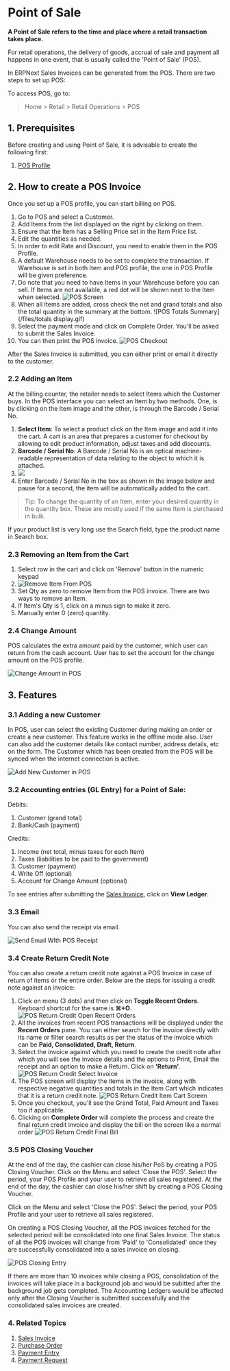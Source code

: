 
# Point of Sale


**A Point of Sale refers to the time and place where a retail transaction takes place.**


For retail operations, the delivery of goods, accrual of sale and payment all happens in one event, that is usually called the 'Point of Sale' (POS).


In ERPNext Sales Invoices can be generated from the POS. There are two steps to set up POS:


To access POS, go to:



> 
> Home > Retail > Retail Operations > POS
> 
> 
> 


## 1. Prerequisites


Before creating and using Point of Sale, it is advisable to create the following first:


1. [POS Profile](/docs/v13/user/manual/en/accounts/pos-profile)


## 2. How to create a POS Invoice


Once you set up a POS profile, you can start billing on POS.


1. Go to POS and select a Customer.
2. Add Items from the list displayed on the right by clicking on them.
3. Ensure that the Item has a Selling Price set in the Item Price list.
4. Edit the quantities as needed.
5. In order to edit Rate and Discount, you need to enable them in the POS Profile.
6. A default Warehouse needs to be set to complete the transaction. If Warehouse is set in both Item and POS profile, the one in POS Profile will be given preference.
7. Do note that you need to have Items in your Warehouse before you can sell. If Items are not available, a red dot will be shown next to the Item when selected. ![POS Screen](/files/pos-screen.png)
8. When all Items are added, cross check the net and grand totals and also the total quantity in the summary at the bottom. ![POS Totals Summary](/files/totals display.gif)
9. Select the payment mode and click on Complete Order. You'll be asked to submit the Sales Invoice.
10. You can then print the POS invoice. ![POS Checkout](/files/pos-checkout.gif)


After the Sales Invoice is submitted, you can either print or email it directly to the customer.


### 2.2 Adding an Item


At the billing counter, the retailer needs to select Items which the Customer buys. In the POS interface you can select an Item by two methods. One, is by clicking on the Item image and the other, is through the Barcode / Serial No.


1. **Select Item**: To select a product click on the Item image and add it into the cart. A cart is an area that prepares a customer for checkout by allowing to edit product information, adjust taxes and add discounts.
2. **Barcode / Serial No**: A Barcode / Serial No is an optical machine-readable representation of data relating to the object to which it is attached.
3. ![](/files/BczEpbC.png)
4. Enter Barcode / Serial No in the box as shown in the image below and pause for a second, the item will be automatically added to the cart.



> 
> Tip: To change the quantity of an Item, enter your desired quantity in the quantity box. These are mostly used if the same Item is purchased in bulk.
> 
> 
> 


If your product list is very long use the Search field, type the product name in Search box.


### 2.3 Removing an Item from the Cart


1. Select row in the cart and click on 'Remove' button in the numeric keypad
2. ![Remove Item From POS](/files/remove-item-from-pos.png)
3. Set Qty as zero to remove Item from the POS invoice. There are two ways to remove an Item.
4. If Item's Qty is 1, click on a minus sign to make it zero.
5. Manually enter 0 (zero) quantity.


### 2.4 Change Amount


POS calculates the extra amount paid by the customer, which user can return from the cash account. User has to set the account for the change amount on the POS profile.


![Change Amount in POS](/files/change-amount-in-pos.png)


## 3. Features


### 3.1 Adding a new Customer


In POS, user can select the existing Customer during making an order or create a new customer. This feature works in the offline mode also. User can also add the customer details like contact number, address details, etc on the form. The Customer which has been created from the POS will be synced when the internet connection is active.


![Add New Customer in POS](/files/pos-add-new-customer.gif)


### 3.2 Accounting entries (GL Entry) for a Point of Sale:


Debits:


1. Customer (grand total)
2. Bank/Cash (payment)


Credits:


1. Income (net total, minus taxes for each Item)
2. Taxes (liabilities to be paid to the government)
3. Customer (payment)
4. Write Off (optional)
5. Account for Change Amount (optional)


To see entries after submitting the [Sales Invoice](/docs/v13/user/manual/en/accounts/sales-invoice), click on **View Ledger**.


### 3.3 Email


You can also send the receipt via email.


![Send Email WIth POS Receipt](/files/pos-email.png)


### 3.4 Create Return Credit Note


You can also create a return credit note against a POS Invoice in case of return of items or the entire order. Below are the steps for issuing a credit note against an invoice:


1. Click on menu (3 dots) and then click on **Toggle Recent Orders**. Keyboard shortcut for the same is **⌘+O**.
![POS Return Credit Open Recent Orders](/files/pos-return-credit-1.png)
2. All the invoices from recent POS transactions will be displayed under the **Recent Orders** pane. You can either search for the invoice directly with its name or filter search results as per the status of the invoice which can be **Paid, Consolidated, Draft, Return**.
3. Select the invoice against which you need to create the credit note after which you will see the invoice details and the options to Print, Email the receipt and an option to make a Return. Click on **'Return'**. 
![POS Return Credit Select Invoice](/files/pos-return-credit-2.png)
4. The POS screen will display the items in the invoice, along with respective negative quantities and totals in the Item Cart which indicates that it is a return credit note.
![POS Return Credit Item Cart Screen](/files/pos-return-credit-3.png)
5. Once you checkout, you'll see the Grand Total, Paid Amount and Taxes too if applicable.
6. Clicking on **Complete Order** will complete the process and create the final return credit invoice and display the bill on the screen like a normal order
![POS Return Credit Final Bill](/files/pos-return-credit-4.png)


### 3.5 POS Closing Voucher


At the end of the day, the cashier can close his/her PoS by creating a POS Closing Voucher. Click on the Menu and select 'Close the POS'. Select the period, your POS Profile and your user to retrieve all sales registered.
At the end of the day, the cashier can close his/her shift by creating a POS Closing Voucher.


Click on the Menu and select 'Close the POS'. Select the period, your POS Profile and your user to retrieve all sales registered.


On creating a POS Closing Voucher, all the POS invoices fetched for the selected period will be consolidated into one final Sales Invoice. The status of all the POS invoices will change from 'Paid' to 'Consolidated' once they are successfully consolidated into a sales invoice on closing.


![POS Closing Entry](/files/pos-closing-entry.png)


If there are more than 10 invoices while closing a POS, consolidation of the invoices will take place in a background job and would be subitted after the background job gets completed. The Accounting Ledgers would be affected only after the Closing Voucher is submitted successfully and the consolidated sales invoices are created.


### 4. Related Topics


1. [Sales Invoice](/docs/v13/user/manual/en/accounts/sales-invoice)
2. [Purchase Order](/docs/v13/user/manual/en/buying/purchase-order)
3. [Payment Entry](/docs/v13/user/manual/en/accounts/payment-entry)
4. [Payment Request](/docs/v13/user/manual/en/accounts/payment-request)


